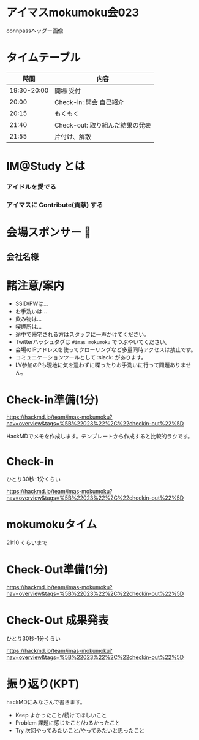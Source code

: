 # アイマスmokumoku会023

connpassヘッダー画像

# タイムテーブル

| 時間        | 内容                            |
| ----------- | ------------------------------- |
| 19:30-20:00 | 開場 受付                       |
| 20:00       | Check-in: 開会 自己紹介         |
| 20:15       | もくもく                        |
| 21:40       | Check-out: 取り組んだ結果の発表 |
| 21:55       | 片付け、解散                    |

# IM@Study とは

### アイドルを愛でる
### アイマスに Contribute(貢献) する

# 会場スポンサー :clap:

## 会社名様

# 諸注意/案内

- SSID/PWは...
- お手洗いは...
- 飲み物は...
- 喫煙所は...
- 途中で帰宅される方はスタッフに一声かけてください。
- Twitterハッシュタグは `#imas_mokumoku` でつぶやいてください。
- 会場のIPアドレスを使ってクローリングなど多量同時アクセスは禁止です。
- コミュニケーションツールとして :slack: があります。
- LV参加のPも現地に気を遣わずに喋ったりお手洗いに行って問題ありません。

# Check-in準備(1分)

https://hackmd.io/team/imas-mokumoku?nav=overview&tags=%5B%22023%22%2C%22checkin-out%22%5D

HackMDでメモを作成します。テンプレートから作成すると比較的ラクです。

# Check-in

ひとり30秒-1分くらい

https://hackmd.io/team/imas-mokumoku?nav=overview&tags=%5B%22023%22%2C%22checkin-out%22%5D

# mokumokuタイム

21:10 くらいまで

# Check-Out準備(1分)

https://hackmd.io/team/imas-mokumoku?nav=overview&tags=%5B%22023%22%2C%22checkin-out%22%5D

# Check-Out 成果発表

ひとり30秒-1分くらい

https://hackmd.io/team/imas-mokumoku?nav=overview&tags=%5B%22023%22%2C%22checkin-out%22%5D

# 振り返り(KPT)

hackMDにみなさんで書きます。

- Keep よかったこと/続けてほしいこと
- Problem 課題に感じたこと/わるかったこと
- Try 次回やってみたいこと/やってみたいと思ったこと
